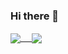 ### Hi there 👋

<a href="https://github.com/secmohammed">
  <img align="center" src="https://github-readme-stats.vercel.app/api?username=secmohammed&count_private=true" /> 
</a>
<a href="https://github.com/secmohammed">
  <img align="center" src="https://github-readme-stats.vercel.app/api/top-langs/?username=secmohammed" />
</a>
